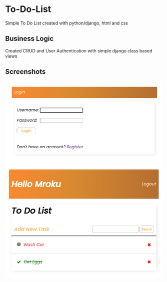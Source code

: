 # To-Do-List
Simple To Do List created with python/django, html and css

## Business Logic
Created CRUD and User Authentication with simple django class based views

## Screenshots
![Alt text](./images_github_readme/Logowanie.png?raw=true)
![Alt text](./images_github_readme/List.png?raw=true)

